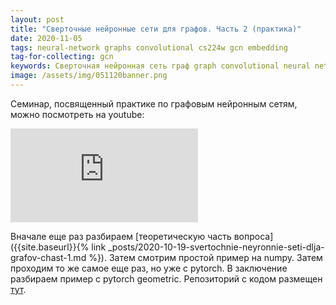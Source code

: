 ```yaml
---
layout: post
title: "Сверточные нейронные сети для графов. Часть 2 (практика)"
date: 2020-11-05
tags: neural-network graphs convolutional cs224w gcn embedding
tag-for-collecting: gcn
keywords: Сверточная нейронная сеть граф graph convolutional neural network GCN embedding эмбеддинги
image: /assets/img/051120banner.png
---
```


Семинар, посвященный практике по графовым нейронным сетям, можно посмотреть на youtube:

<div class="video-container">
<iframe src="https://www.youtube.com/embed/Hf7RYjxLemY" frameborder="0" allow="accelerometer; autoplay; clipboard-write; encrypted-media; gyroscope; picture-in-picture" allowfullscreen></iframe>
</div>

Вначале еще раз разбираем [теоретическую часть вопроса]({{site.baseurl}}{% link _posts/2020-10-19-svertochnie-neyronnie-seti-dlja-grafov-chast-1.md %}). Затем смотрим простой пример на numpy. Затем проходим то же самое еще раз, но уже с pytorch. В заключение разбираем пример с pytorch geometric. Репозиторий с кодом размещен [тут](https://github.com/KonstantinKlepikov/GCN_lect).
